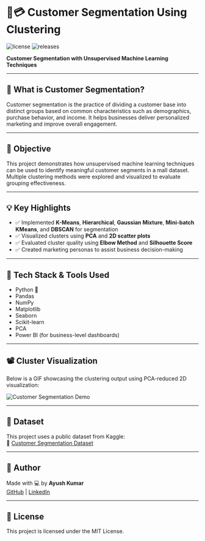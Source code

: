 # 🛒💳 Customer Segmentation Using Clustering

![license](https://img.shields.io/github/license/alifrmf/Customer-Segmentation-Using-Clustering-Algorithms.svg)
![releases](https://img.shields.io/github/release/alifrmf/Customer-Segmentation-Using-Clustering-Algorithms.svg)

**Customer Segmentation with Unsupervised Machine Learning Techniques**

---

## 📌 What is Customer Segmentation?

Customer segmentation is the practice of dividing a customer base into distinct groups based on common characteristics such as demographics, purchase behavior, and income. It helps businesses deliver personalized marketing and improve overall engagement.

---

## 🎯 Objective

This project demonstrates how unsupervised machine learning techniques can be used to identify meaningful customer segments in a mall dataset. Multiple clustering methods were explored and visualized to evaluate grouping effectiveness.

---

## 💡 Key Highlights

- ✅ Implemented **K-Means**, **Hierarchical**, **Gaussian Mixture**, **Mini-batch KMeans**, and **DBSCAN** for segmentation  
- ✅ Visualized clusters using **PCA** and **2D scatter plots**  
- ✅ Evaluated cluster quality using **Elbow Method** and **Silhouette Score**  
- ✅ Created marketing personas to assist business decision-making  

---

## 🧰 Tech Stack & Tools Used

- Python 🐍  
- Pandas  
- NumPy  
- Matplotlib  
- Seaborn  
- Scikit-learn  
- PCA  
- Power BI (for business-level dashboards)

---

## 📽️ Cluster Visualization

Below is a GIF showcasing the clustering output using PCA-reduced 2D visualization:

![Customer Segmentation Demo](https://user-images.githubusercontent.com/105715834/233505669-1b249cf7-075e-4655-9cc9-944ce0b9cbd1.gif)

---

## 📂 Dataset

This project uses a public dataset from Kaggle:  
🔗 [Customer Segmentation Dataset](https://www.kaggle.com/datasets/alifarahmandfar/customer-segmentation)

---

## 🧠 Author

Made with 💻 by **Ayush Kumar**  
[GitHub](https://github.com/ayushk028) | [LinkedIn](https://www.linkedin.com/in/ayushk028)

---

## 📄 License

This project is licensed under the MIT License.
